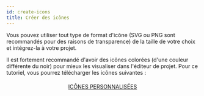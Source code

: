 ```yaml
---
id: create-icons
title: Créer des icônes
---
```


Vous pouvez utiliser tout type de format d'icône (SVG ou PNG sont recommandés pour des raisons de transparence) de la taille de votre choix et intégrez-la à votre projet.

Il est fortement recommandé d'avoir des icônes colorées (d'une couleur différente du noir) pour mieux les visualiser dans l'éditeur de projet. Pour ce tutoriel, vous pourrez télécharger les icônes suivantes :

<div style="text-align: center; margin-top: 20px">
  <p>
    

<a class="button"
href="../assets/en/custom-icons/Custom-Icons.zip">ICÔNES PERSONNALISÉES</a>

  </p>
</div>
